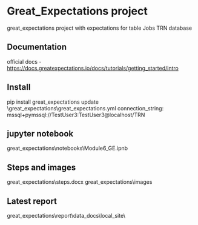 # Great_Expectations project
 great_expectations project with expectations for table Jobs TRN database

## Documentation
official docs - https://docs.greatexpectations.io/docs/tutorials/getting_started/intro

## Install
pip install great_expectations
update \great_expectations\great_expectations.yml
connection_string: mssql+pymssql://TestUser3:TestUser3@localhost/TRN

## jupyter notebook 
great_expectations\notebooks\Module6_GE.ipnb

## Steps and images
  great_expectations\steps.docx
 great_expectations\images

## Latest report 
 great_expectations\report\data_docs\local_site\